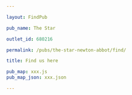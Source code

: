 ```yaml
---

layout: FindPub

pub_name: The Star

outlet_id: 680216

permalink: /pubs/the-star-newton-abbot/find/

title: Find us here

pub_map: xxx.js
pub_map_json: xxx.json

---
```


